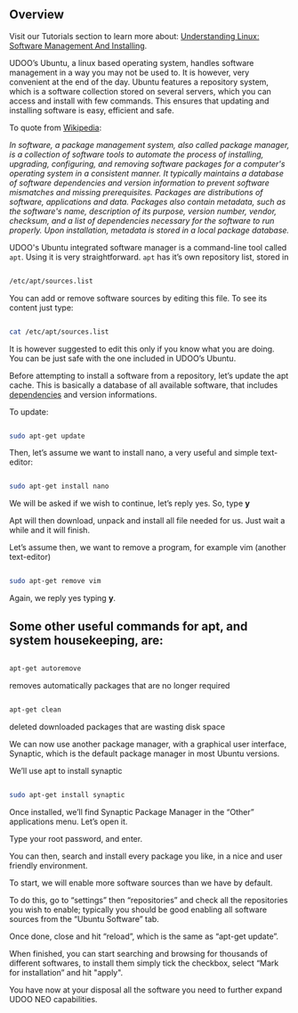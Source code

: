 ## Overview

Visit our Tutorials section to learn more about: [Understanding Linux: Software Management And Installing](/tutorial/understanding-linux-software-management-installing/).

UDOO’s Ubuntu, a linux based operating system, handles software management in a way you may not be used to. It is however, very convenient at the end of the day. Ubuntu features a repository system, which is a software collection stored on several servers, which you can access and install with few commands.
This ensures that updating and installing software is easy, efficient and safe.

To quote from <a href="http://en.wikipedia.org/wiki/Package_management_system">Wikipedia</a>:

<i>In software, a package management system, also called package manager, is a collection of software tools to automate the process of installing, upgrading, configuring, and removing software packages for a computer's operating system in a consistent manner. It typically maintains a database of software dependencies and version information to prevent software mismatches and missing prerequisites.
Packages are distributions of software, applications and data. Packages also contain metadata, such as the software's name, description of its purpose, version number, vendor, checksum, and a list of dependencies necessary for the software to run properly. Upon installation, metadata is stored in a local package database.</i>

UDOO's Ubuntu integrated software manager is a command-line tool called `apt`. Using it is very straightforward. `apt` has it’s own repository list, stored in

```bash

/etc/apt/sources.list

```

You can add or remove software sources by editing this file. To see its content just type:

```bash

cat /etc/apt/sources.list

```

It is however suggested to edit this only if you know what you are doing. You can be just safe with the one included in UDOO’s Ubuntu.

Before attempting to install a software from a repository, let’s update the apt cache. This is basically a database of all available software, that includes <a href="http://en.wikipedia.org/wiki/Coupling_(computer_science)">dependencies</a> and version informations.

To update:

```bash

sudo apt-get update

```

Then, let’s assume we want to install nano, a very useful and simple text-editor:

```bash

sudo apt-get install nano

```

We will be asked if we wish to continue, let’s reply yes. So, type <strong>y</strong>

Apt will then download, unpack and install all file needed for us. Just wait a while and it will finish.

Let’s assume then, we want to remove a program, for example vim (another text-editor)

```bash

sudo apt-get remove vim

```

Again, we reply yes typing <strong>y</strong>.

## Some other useful commands for apt, and system housekeeping, are:

```bash

apt-get autoremove

```

removes automatically packages that are no longer required

```bash

apt-get clean

```

deleted downloaded packages that are wasting disk space

We can now use another package manager, with a graphical user interface, Synaptic, which is the default package manager in most Ubuntu versions.

We’ll use apt to install synaptic

```bash

sudo apt-get install synaptic

```

Once installed, we’ll find Synaptic Package Manager in the “Other” applications menu. Let’s open it.

Type your root password, and enter.

You can then, search and install every package you like, in a nice and user friendly environment.

To start, we will enable more software sources than we have by default.

To do this, go to “settings” then “repositories” and check all the repositories you wish to enable; typically you should be good enabling all software sources from the “Ubuntu Software” tab.

Once done, close and hit “reload”, which is the same as “apt-get update”.

When finished, you can start searching and browsing for thousands of different softwares, to install them simply tick the checkbox, select “Mark for installation” and hit "apply".

You have now at your disposal all the software you need to further expand UDOO NEO capabilities.
